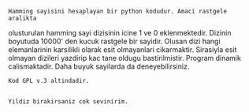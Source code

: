     Hamming sayisini hesaplayan bir python kodudur. Amaci rastgele aralikta 
olusturulan hamming sayi dizisinin icine 1 ve 0 eklenmektedir. Dizinin boyutuda
10000' den kucuk rastgele bir sayidir. Olusan dizi hangi elemanlarinin karsilikli
olarak esit olmayanlari cikarmaktir. Sirasiyla esit olmayan dizileri yazdirip
kac tane oldugu bastirilmistir. Program dinamik calismaktadir. Daha buyuk 
sayilarda da deneyebilirsiniz.


    Kod GPL v.3 altindadir. 
    
    
    Yildiz birakirsaniz cok sevinirim.
    